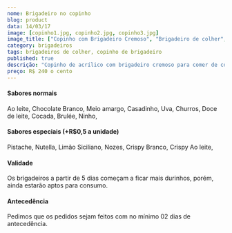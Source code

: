 ```yaml
---
nome: Brigadeiro no copinho
blog: product
data: 14/03/17
image: [copinho1.jpg, copinho2.jpg, copinho3.jpg]
image_title: ["Copinho com Brigadeiro Cremoso", "Brigadeiro de colher", "Brigadeiro Sweet joy"]
category: brigadeiros
tags: brigadeiros de colher, copinho de brigadeiro
published: true 
descrição: "Copinho de acrílico com brigadeiro cremoso para comer de colher"
preço: R$ 240 o cento
---
```

#### Sabores normais
Ao leite,
Chocolate Branco,
Meio amargo,
Casadinho,
Uva,
Churros,
Doce de leite,
Cocada,
Brulée,
Ninho,

#### Sabores especiais (+R$0,5 a unidade)
Pistache,
Nutella,
Limão Siciliano,
Nozes,
Crispy Branco,
Crispy Ao leite,

#### Validade
Os brigadeiros a partir de 5 dias começam a ficar mais durinhos, porém, ainda estarão aptos para consumo.

#### Antecedência
Pedimos que os pedidos sejam feitos com no mínimo 02 dias de antecedência. 

